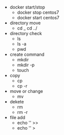 - docker start/stop
  - docker stop centos7
  - docker start centos7
- directory move
  - cd
  _ cd ../
- directory check
  - ls
  - ls -a
  - pwd
- create command
  - mkdir
  - mkdir -p
  - touch
- copy
  - cp
  - cp -r
- move or change 
  - mv
- dekete
  - rm
  - rm -r
- file add
  - echo '' >>
  - echo '' >


